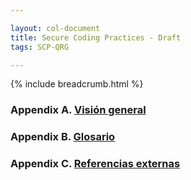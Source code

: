 ```yaml
---

layout: col-document
title: Secure Coding Practices - Draft
tags: SCP-QRG

---
```


{% include breadcrumb.html %}
### Appendix A. [Visión general](03-overview)

### Appendix B. [Glosario](05-glossary)

### Appendix C. [Referencias externas](07-references)
